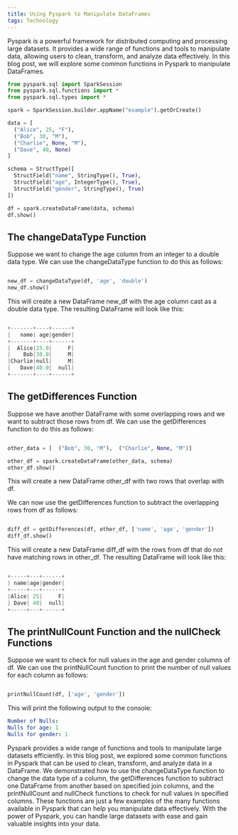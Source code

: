 ```yaml
---
title: Using Pyspark to Manipulate DataFrames
tags: Technology
---
```


Pyspark is a powerful framework for distributed computing and processing large datasets. It provides a wide range of functions and tools to manipulate data, allowing users to clean, transform, and analyze data effectively. In this blog post, we will explore some common functions in Pyspark to manipulate DataFrames.

```python
from pyspark.sql import SparkSession
from pyspark.sql.functions import *
from pyspark.sql.types import *

spark = SparkSession.builder.appName("example").getOrCreate()

data = [
  ("Alice", 25, "F"),
  ("Bob", 30, "M"),
  ("Charlie", None, "M"),
  ("Dave", 40, None)
]

schema = StructType([
  StructField("name", StringType(), True),
  StructField("age", IntegerType(), True),
  StructField("gender", StringType(), True)
])

df = spark.createDataFrame(data, schema)
df.show()
```


## The changeDataType Function

Suppose we want to change the age column from an integer to a double data type. We can use the changeDataType function to do this as follows:

```python 

new_df = changeDataType(df, 'age', 'double')
new_df.show()

```

This will create a new DataFrame new_df with the age column cast as a double data type. The resulting DataFrame will look like this:

```python 

+-------+----+------+
|   name| age|gender|
+-------+----+------+
|  Alice|25.0|     F|
|    Bob|30.0|     M|
|Charlie|null|     M|
|   Dave|40.0|  null|
+-------+----+------+

```
## The getDifferences Function
Suppose we have another DataFrame with some overlapping rows and we want to subtract those rows from df. We can use the getDifferences function to do this as follows:

```python

other_data = [  ("Bob", 30, "M"),  ("Charlie", None, "M")]

other_df = spark.createDataFrame(other_data, schema)
other_df.show()

```
This will create a new DataFrame other_df with two rows that overlap with df.

We can now use the getDifferences function to subtract the overlapping rows from df as follows:

```python 

diff_df = getDifferences(df, other_df, ['name', 'age', 'gender'])
diff_df.show()

```

This will create a new DataFrame diff_df with the rows from df that do not have matching rows in other_df. The resulting DataFrame will look like this:

```python

+-----+---+------+
| name|age|gender|
+-----+---+------+
|Alice| 25|     F|
| Dave| 40|  null|
+-----+---+------+
```
## The printNullCount Function and the nullCheck Functions


Suppose we want to check for null values in the age and gender columns of df. We can use the printNullCount function to print the number of null values for each column as follows:

```python

printNullCount(df, ['age', 'gender'])

```

This will print the following output to the console:

```yaml
Number of Nulls:
Nulls for age: 1
Nulls for gender: 1

```

Pyspark provides a wide range of functions and tools to manipulate large datasets efficiently. In this blog post, we explored some common functions in Pyspark that can be used to clean, transform, and analyze data in a DataFrame. We demonstrated how to use the changeDataType function to change the data type of a column, the getDifferences function to subtract one DataFrame from another based on specified join columns, and the printNullCount and nullCheck functions to check for null values in specified columns. These functions are just a few examples of the many functions available in Pyspark that can help you manipulate data effectively. With the power of Pyspark, you can handle large datasets with ease and gain valuable insights into your data.


